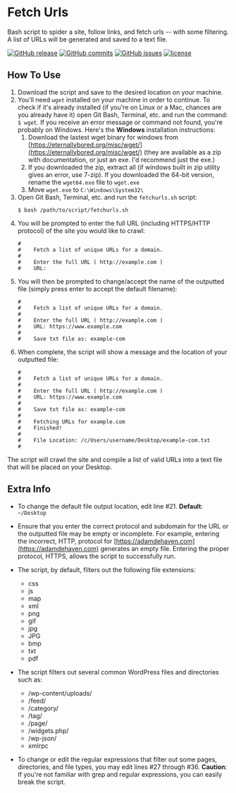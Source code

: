 # Fetch Urls
Bash script to spider a site, follow links, and fetch urls -- with some filtering. A list of URLs will be generated and saved to a text file.

[![GitHub release](https://img.shields.io/github/release/adamdehaven/fetchurls.svg?maxAge=3600)](https://github.com/adamdehaven/fetchurls/archive/master.zip)
[![GitHub commits](https://img.shields.io/github/commits-since/adamdehaven/fetchurls/v1.1.0.svg?maxAge=3600)](https://github.com/adamdehaven/fetchurls/compare/v1.1.0...master)
[![GitHub issues](https://img.shields.io/github/issues/adamdehaven/fetchurls.svg?maxAge=3600)](https://github.com/adamdehaven/fetchurls/issues)
[![license](https://img.shields.io/github/license/adamdehaven/fetchurls.svg?maxAge=3600)](https://raw.githubusercontent.com/adamdehaven/fetchurls/master/LICENSE)

## How To Use

1. Download the script and save to the desired location on your machine.
2. You'll need `wget` installed on your machine in order to continue. To check if it's already installed (if you're on Linux or a Mac, chances are you already have it) open Git Bash, Terminal, etc. and run the command: `$ wget`. If you receive an error message or command not found, you're probably on Windows. Here's the <b>Windows</b> installation instructions:
    1. Download the lastest wget binary for windows from [https://eternallybored.org/misc/wget/](https://eternallybored.org/misc/wget/) (they are available as a zip with documentation, or just an exe. I'd recommend just the exe.)
    2. If you downloaded the zip, extract all (if windows built in zip utility gives an error, use 7-zip). If you downloaded the 64-bit version,
rename the `wget64.exe` file to `wget.exe`
    3. Move `wget.exe` to `C:\Windows\System32\`
3. Open Git Bash, Terminal, etc. and run the `fetchurls.sh` script:
    ```shell
    $ bash /path/to/script/fetchurls.sh
    ```
4. You will be prompted to enter the full URL (including HTTPS/HTTP protocol) of the site you would like to crawl:
    ```shell
    #
    #    Fetch a list of unique URLs for a domain.
    #
    #    Enter the full URL ( http://example.com )
    #    URL:
    ```
5. You will then be prompted to change/accept the name of the outputted file (simply press enter to accept the default filename):
    ```shell
    #
    #    Fetch a list of unique URLs for a domain.
    #
    #    Enter the full URL ( http://example.com )
    #    URL: https://www.example.com
    #
    #    Save txt file as: example-com
    ```
5. When complete, the script will show a message and the location of your outputted file:
    ```shell
    #
    #    Fetch a list of unique URLs for a domain.
    #
    #    Enter the full URL ( http://example.com )
    #    URL: https://www.example.com
    #
    #    Save txt file as: example-com
    #
    #    Fetching URLs for example.com
    #    Finished!
    #
    #    File Location: /c/Users/username/Desktop/example-com.txt
    #
    ```

The script will crawl the site and compile a list of valid URLs into a text file that will be placed on your Desktop.

## Extra Info

* To change the default file output location, edit line #21. **Default**: `~/Desktop`

* Ensure that you enter the correct protocol and subdomain for the URL or the outputted file may be empty or incomplete. For example, entering the incorrect, HTTP, protocol for [https://adamdehaven.com](https://adamdehaven.com) generates an empty file. Entering the proper protocol, HTTPS, allows the script to successfully run.

* The script, by default, filters out the following file extensions:
    * css
    * js
    * map
    * xml
    * png
    * gif
    * jpg
    * JPG
    * bmp
    * txt
    * pdf

* The script filters out several common WordPress files and directories such as:
    * /wp-content/uploads/
    * /feed/
    * /category/
    * /tag/
    * /page/
    * /widgets.php/
    * /wp-json/
    * xmlrpc

* To change or edit the regular expressions that filter out some pages, directories, and file types, you may edit lines #27 through #36. **Caution**: If you're not familiar with grep and regular expressions, you can easily break the script.